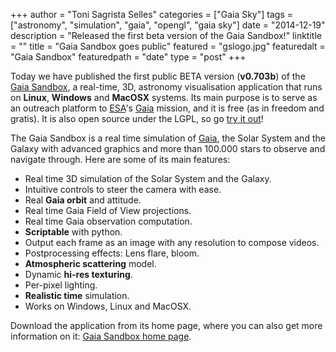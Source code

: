 +++
author = "Toni Sagrista Selles"
categories = ["Gaia Sky"]
tags = ["astronomy", "simulation", "gaia", "opengl", "gaia sky"]
date = "2014-12-19"
description = "Released the first beta version of the Gaia Sandbox!"
linktitle = ""
title = "Gaia Sandbox goes public"
featured = "gslogo.jpg"
featuredalt = "Gaia Sandbox"
featuredpath = "date"
type = "post"
+++

Today we have published the first public BETA version (**v0.703b**) of the [Gaia Sandbox](https://zah.uni-heidelberg.de/gaia/outreach/gaiasky/), a real-time, 3D, astronomy visualisation application that runs on **Linux**, **Windows** and **MacOSX** systems. Its main purpose is to serve as an outreach platform to [ESA](http://sci.esa.int/)'s [Gaia](http://sci.esa.int/gaia/) mission, and it is free (as in freedom and gratis). It is also open source under the LGPL, so go [try it out](https://zah.uni-heidelberg.de/gaia/outreach/gaiasky/)!

<!--more-->

The Gaia Sandbox is a real time simulation of [Gaia](http://sci.esa.int/gaia/), the Solar System and the Galaxy with advanced graphics and more than 100.000 stars to observe and navigate through. Here are some of its main features:

-  Real time 3D simulation of the Solar System and the Galaxy.
-  Intuitive controls to steer the camera with ease.
-  Real **Gaia orbit** and attitude.
-  Real time Gaia Field of View projections.
-  Real time Gaia observation computation.
-  **Scriptable** with python.
-  Output each frame as an image with any resolution to compose videos.
-  Postprocessing effects: Lens flare, bloom.
-  **Atmospheric scattering** model.
-  Dynamic **hi-res texturing**.
-  Per-pixel lighting.
-  **Realistic time** simulation.
-  Works on Windows, Linux and MacOSX.

Download the application from its home page, where you can also get more information on it:
[Gaia Sandbox home page](https://zah.uni-heidelberg.de/gaia/outreach/gaiasky/).
